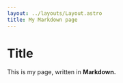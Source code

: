 ```yaml
---
layout: ../layouts/Layout.astro
title: My Markdown page
---
```

# Title

This is my page, written in **Markdown.**